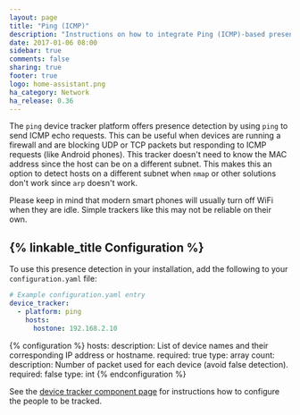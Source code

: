 ```yaml
---
layout: page
title: "Ping (ICMP)"
description: "Instructions on how to integrate Ping (ICMP)-based presence detection into Home Assistant."
date: 2017-01-06 08:00
sidebar: true
comments: false
sharing: true
footer: true
logo: home-assistant.png
ha_category: Network
ha_release: 0.36
---
```



The `ping` device tracker platform offers presence detection by using `ping` to send ICMP echo requests. This can be useful when devices are running a firewall and are blocking UDP or TCP packets but responding to ICMP requests (like Android phones). This tracker doesn't need to know the MAC address since the host can be on a different subnet. This makes this an option to detect hosts on a different subnet when `nmap` or other solutions don't work since `arp` doesn't work.

<p class='note'>
  Please keep in mind that modern smart phones will usually turn off WiFi when they are idle. Simple trackers like this may not be reliable on their own.
</p>

## {% linkable_title Configuration %}

To use this presence detection in your installation, add the following to your `configuration.yaml` file:

```yaml
# Example configuration.yaml entry
device_tracker:
  - platform: ping
    hosts:
      hostone: 192.168.2.10
```

{% configuration %}
hosts:
  description: List of device names and their corresponding IP address or hostname.
  required: true
  type: array
count:
  description: Number of packet used for each device (avoid false detection).
  required: false
  type: int
{% endconfiguration %}

See the [device tracker component page](/components/device_tracker/) for instructions how to configure the people to be tracked.
